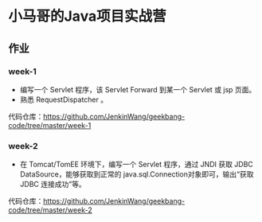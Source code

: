 # 小马哥的Java项目实战营
## 作业
### week-1 
- 编写一个 Servlet 程序，该 Servlet Forward 到某一个 Servlet 或 jsp 页面。
- 熟悉 RequestDispatcher 。 
  
代码仓库：https://github.com/JenkinWang/geekbang-code/tree/master/week-1

### week-2
- 在 Tomcat/TomEE 环境下，编写一个 Servlet 程序，通过 JNDI 获取 JDBC DataSource，能够获取到正常的 java.sql.Connection对象即可，输出“获取 JDBC 连接成功”等。

代码仓库：https://github.com/JenkinWang/geekbang-code/tree/master/week-2